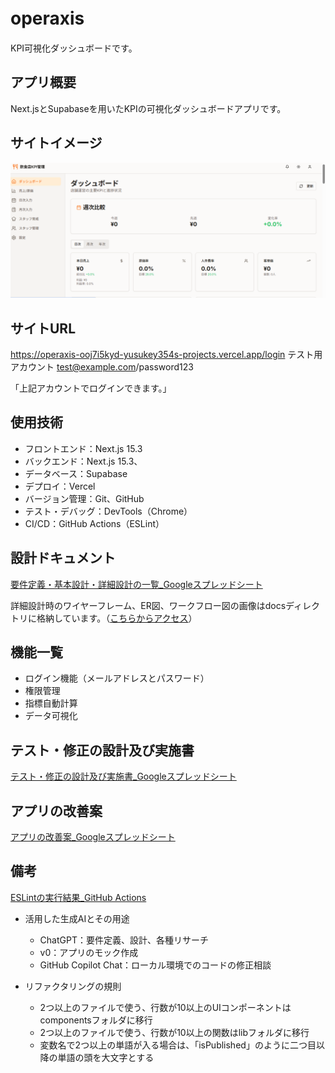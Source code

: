 # operaxis　
KPI可視化ダッシュボードです。

## アプリ概要
Next.jsとSupabaseを用いたKPIの可視化ダッシュボードアプリです。  


## サイトイメージ

![アプリ画面](https://github.com/yusukey354/worx_app/blob/main/docs/dashboard.png?raw=true)

## サイトURL

  
https://operaxis-ooj7i5kyd-yusukey354s-projects.vercel.app/login
テスト用アカウント
test@example.com/password123

「上記アカウントでログインできます。」

## 使用技術
- フロントエンド：Next.js 15.3
- バックエンド：Next.js 15.3、
- データベース：Supabase
- デプロイ：Vercel
- バージョン管理：Git、GitHub
- テスト・デバッグ：DevTools（Chrome）
- CI/CD：GitHub Actions（ESLint）



## 設計ドキュメント
[要件定義・基本設計・詳細設計の一覧_Googleスプレッドシート](https://docs.google.com/spreadsheets/d/1yBssPgoUI_8TMwVZA2hWOLQj3-l7oirLB2FQ1YJgCww/edit?usp=sharing)

詳細設計時のワイヤーフレーム、ER図、ワークフロー図の画像はdocsディレクトリに格納しています。（[こちらからアクセス](./docs)）



## 機能一覧
- ログイン機能（メールアドレスとパスワード）
- 権限管理
- 指標自動計算
- データ可視化



## テスト・修正の設計及び実施書
[テスト・修正の設計及び実施書_Googleスプレッドシート](https://docs.google.com/spreadsheets/d/1ph7XaLu4a2k_kDBEpj_ySTBPETJvg5143ZMk5G90DUA/edit?usp=sharing)

## アプリの改善案
[アプリの改善案_Googleスプレッドシート](https://docs.google.com/spreadsheets/d/15id37P5LLiq2xTsL69gwKxeaVq70L-Wu4XooxUxumRw/edit?gid=1797697990#gid=1797697990)

## 備考
[ESLintの実行結果_GitHub Actions](https://github.com/yusukey354/testapp1/actions/runs/15519197960/job/43690145546)

- 活用した生成AIとその用途
  - ChatGPT：要件定義、設計、各種リサーチ
  - v0：アプリのモック作成
  - GitHub Copilot Chat：ローカル環境でのコードの修正相談

- リファクタリングの規則
  - 2つ以上のファイルで使う、行数が10以上のUIコンポーネントはcomponentsフォルダに移行
  - 2つ以上のファイルで使う、行数が10以上の関数はlibフォルダに移行
  - 変数名で2つ以上の単語が入る場合は、「isPublished」のように二つ目以降の単語の頭を大文字とする
